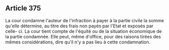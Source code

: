 Article 375
----
La cour condamne l'auteur de l'infraction à payer à la partie civile la somme
qu'elle détermine, au titre des frais non payés par l'Etat et exposés par celle-
ci. La cour tient compte de l'équité ou de la situation économique de la partie
condamnée. Elle peut, même d'office, pour des raisons tirées des mêmes
considérations, dire qu'il n'y a pas lieu à cette condamnation.
